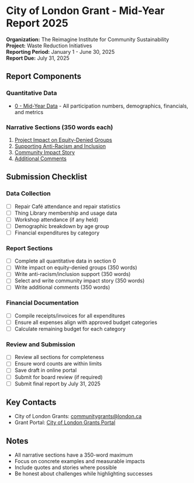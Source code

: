 # City of London Grant - Mid-Year Report 2025

**Organization:** The Reimagine Institute for Community Sustainability  
**Project:** Waste Reduction Initiatives  
**Reporting Period:** January 1 - June 30, 2025  
**Report Due:** July 31, 2025

## Report Components

### Quantitative Data
- [0 - Mid-Year Data](0%20-%20Mid-Year%20Data.md) - All participation numbers, demographics, financials, and metrics

### Narrative Sections (350 words each)
1. [Project Impact on Equity-Denied Groups](1%20-%20Project%20Impact%20on%20Equity-Denied%20Groups.md)
2. [Supporting Anti-Racism and Inclusion](2%20-%20Supporting%20Anti-Racism%20and%20Inclusion.md)  
3. [Community Impact Story](3%20-%20Community%20Impact%20Story.md)
4. [Additional Comments](4%20-%20Additional%20Comments.md)

## Submission Checklist

### Data Collection
- [ ] Repair Café attendance and repair statistics
- [ ] Thing Library membership and usage data
- [ ] Workshop attendance (if any held)
- [ ] Demographic breakdown by age group
- [ ] Financial expenditures by category

### Report Sections
- [ ] Complete all quantitative data in section 0
- [ ] Write impact on equity-denied groups (350 words)
- [ ] Write anti-racism/inclusion support (350 words)
- [ ] Select and write community impact story (350 words)
- [ ] Write additional comments (350 words)

### Financial Documentation
- [ ] Compile receipts/invoices for all expenditures
- [ ] Ensure all expenses align with approved budget categories
- [ ] Calculate remaining budget for each category

### Review and Submission
- [ ] Review all sections for completeness
- [ ] Ensure word counts are within limits
- [ ] Save draft in online portal
- [ ] Submit for board review (if required)
- [ ] Submit final report by July 31, 2025

## Key Contacts
- City of London Grants: communitygrants@london.ca
- Grant Portal: [City of London Grants Portal](https://cityoflondon.smartsimple.ca/)

## Notes
- All narrative sections have a 350-word maximum
- Focus on concrete examples and measurable impacts
- Include quotes and stories where possible
- Be honest about challenges while highlighting successes